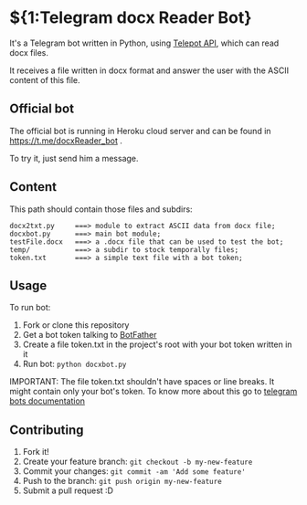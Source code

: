 # ${1:Telegram docx Reader Bot}

It's a Telegram bot written in Python, using [Telepot API](https://github.com/nickoala/telepot), which can read docx files.

It receives a file written in docx format and answer the user with the ASCII content of this file.

## Official bot

The official bot is running in Heroku cloud server and can be found in https://t.me/docxReader_bot .

To try it, just send him a message.

## Content

  This path should contain those files and subdirs:

    docx2txt.py     ===> module to extract ASCII data from docx file;
    docxbot.py      ===> main bot module;
    testFile.docx   ===> a .docx file that can be used to test the bot;
    temp/           ===> a subdir to stock temporally files;
    token.txt       ===> a simple text file with a bot token;

## Usage

To run bot:
1. Fork or clone this repository
2. Get a bot token talking to [BotFather](https://t.me/BotFather)
3. Create a file token.txt in the project's root with your bot token written in it
4. Run bot: `python docxbot.py`

IMPORTANT:
The file token.txt shouldn't have spaces or line breaks. It might contain only your bot's token.
To know more about this go to [telegram bots documentation](https://core.telegram.org/bots#creating-a-new-bot)

## Contributing

1. Fork it!
2. Create your feature branch: `git checkout -b my-new-feature`
3. Commit your changes: `git commit -am 'Add some feature'`
4. Push to the branch: `git push origin my-new-feature`
5. Submit a pull request :D
